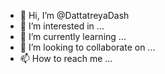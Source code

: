- 👋 Hi, I’m @DattatreyaDash
- 👀 I’m interested in ...
- 🌱 I’m currently learning ...
- 💞️ I’m looking to collaborate on ...
- 📫 How to reach me ...

<!---
DattatreyaDash/DattatreyaDash is a ✨ special ✨ repository because its `README.md` (this file) appears on your GitHub profile.
You can click the Preview link to take a look at your changes.
--->
